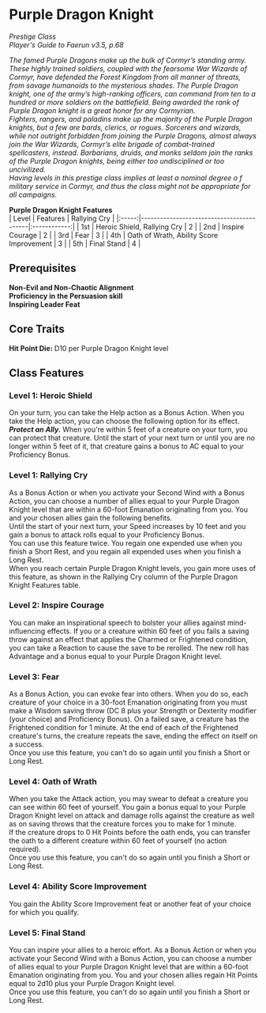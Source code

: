# Purple Dragon Knight
*Prestige Class*  
*Player's Guide to Faerun v3.5, p.68*

*The famed Purple Dragons make up the bulk of Cormyr’s standing army. These highly trained soldiers, coupled with the fearsome War Wizards of Cormyr, have defended the Forest Kingdom from all manner of threats, from savage humanoids to the mysterious shades. The Purple Dragon knight, one of the army’s high-ranking officers, can command from ten to a hundred or more soldiers on the battlefield. Being awarded the rank of Purple Dragon knight is a great honor for any Cormyrian.*  
*Fighters, rangers, and paladins make up the majority of the Purple Dragon knights, but a few are bards, clerics, or rogues. Sorcerers and wizards, while not outright forbidden from joining the Purple Dragons, almost always join the War Wizards, Cormyr’s elite brigade of combat-trained spellcasters, instead. Barbarians, druids, and monks seldom join the ranks of the Purple Dragon knights, being either too undisciplined or too uncivilized.*  
*Having levels in this prestige class implies at least a nominal degree o f military service in Cormyr, and thus the class might not be appropriate for all campaigns.*  

**Purple Dragon Knight Features**  
| Level | Features                                 | Rallying Cry |
|:-----:|------------------------------------------|:------------:|
| 1st   | Heroic Shield, Rallying Cry              | 2            |
| 2nd   | Inspire Courage                          | 2            |
| 3rd   | Fear                                     | 3            |
| 4th   | Oath of Wrath, Ability Score Improvement | 3            |
| 5th   | Final Stand                              | 4            |


## Prerequisites
**Non-Evil and Non-Chaotic Alignment**  
**Proficiency in the Persuasion skill**  
**Inspiring Leader Feat**  

## Core Traits
**Hit Point Die:** D10 per Purple Dragon Knight level  

## Class Features

### Level 1: Heroic Shield
On your turn, you can take the Help action as a Bonus Action. When you take the Help action, you can choose the following option for its effect.  
***Protect an Ally.*** When you're within 5 feet of a creature on your turn, you can protect that creature. Until the start of your next turn or until you are no longer within 5 feet of it, that creature gains a bonus to AC equal to your Proficiency Bonus.  

### Level 1: Rallying Cry
As a Bonus Action or when you activate your Second Wind with a Bonus Action, you can choose a number of allies equal to your Purple Dragon Knight level that are within a 60-foot Emanation originating from you. You and your chosen allies gain the following benefits.  
Until the start of your next turn, your Speed increases by 10 feet and you gain a bonus to attack rolls equal to your Proficiency Bonus.  
You can use this feature twice. You regain one expended use when you finish a Short Rest, and you regain all expended uses when you finish a Long Rest.  
When you reach certain Purple Dragon Knight levels, you gain more uses of this feature, as shown in the Rallying Cry column of the Purple Dragon Knight Features table.  

### Level 2: Inspire Courage
You can make an inspirational speech to bolster your allies against mind-influencing effects. If you or a creature within 60 feet of you fails a saving throw against an effect that applies the Charmed or Frightened condition, you can take a Reaction to cause the save to be rerolled. The new roll has Advantage and a bonus equal to your Purple Dragon Knight level.  

### Level 3: Fear
As a Bonus Action, you can evoke fear into others. When you do so, each creature of your choice in a 30-foot Emanation originating from you must make a Wisdom saving throw (DC 8 plus your Strength or Dexterity modifier (your choice) and Proficiency Bonus). On a failed save, a creature has the Frightened condition for 1 minute. At the end of each of the Frightened creature's turns, the creature repeats the save, ending the effect on itself on a success.  
Once you use this feature, you can't do so again until you finish a Short or Long Rest.  

### Level 4: Oath of Wrath
When you take the Attack action, you may swear to defeat a creature you can see within 60 feet of yourself. You gain a bonus equal to your Purple Dragon Knight level on attack and damage rolls against the creature as well as on saving throws that the creature forces you to make for 1 minute.  
If the creature drops to 0 Hit Points before the oath ends, you can transfer the oath to a different creature within 60 feet of yourself (no action required).  
Once you use this feature, you can't do so again until you finish a Short or Long Rest.  

### Level 4: Ability Score Improvement
You gain the Ability Score Improvement feat or another feat of your choice for which you qualify.  

### Level 5: Final Stand
You can inspire your allies to a heroic effort. As a Bonus Action or when you activate your Second Wind with a Bonus Action, you can choose a number of allies equal to your Purple Dragon Knight level that are within a 60-foot Emanation originating from you. You and your chosen allies regain Hit Points equal to 2d10 plus your Purple Dragon Knight level.  
Once you use this feature, you can't do so again until you finish a Short or Long Rest.  